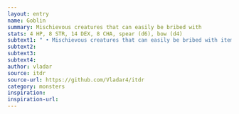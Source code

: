 ```yaml
---
layout: entry
name: Goblin
summary: Mischievous creatures that can easily be bribed with
stats: 4 HP, 8 STR, 14 DEX, 8 CHA, spear (d6), bow (d4)
subtext1: " • Mischievous creatures that can easily be bribed with items that they consider pretty. Some of them can cast Cantrips."
subtext2:
subtext3:
subtext4:
author: vladar
source: itdr
source-url: https://github.com/Vladar4/itdr
category: monsters
inspiration:
inspiration-url:
---
```

